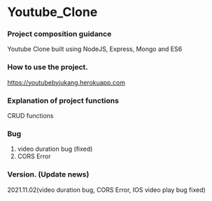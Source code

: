 Youtube_Clone
==============

### Project composition guidance
Youtube Clone built using NodeJS, Express, Mongo and ES6

### How to use the project.
https://youtubebyjukang.herokuapp.com

### Explanation of project functions
CRUD functions

### Bug
1. video duration bug (fixed)
2. CORS Error


### Version. (Update news)
2021.11.02(video duration bug, CORS Error, IOS video play bug fixed)
